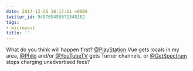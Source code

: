 ```yaml
---
date: 2017-12-26 16:17:11 +0000
twitter_id: 945765459072348162
tags:
- micropost
title: ''
---
```


What do you think will happen first? [@PlayStation](https://twitter.com/PlayStation) Vue gets locals in my area, [@Philo](https://twitter.com/Philo) and/or [@YouTubeTV](https://twitter.com/YouTubeTV) gets Turner channels, or [@GetSpectrum](https://twitter.com/GetSpectrum) stops charging unadvertised fees?
